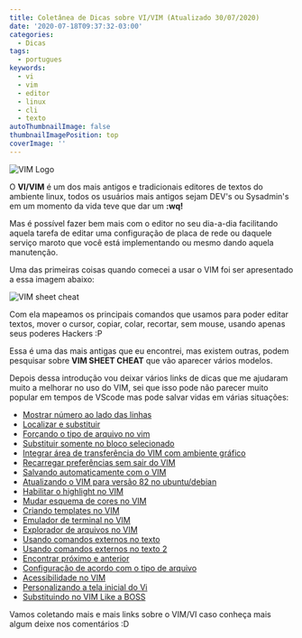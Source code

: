 ```yaml
---
title: Coletânea de Dicas sobre VI/VIM (Atualizado 30/07/2020)
date: '2020-07-18T09:37:32-03:00'
categories:
  - Dicas
tags:
  - portugues
keywords:
  - vi
  - vim
  - editor
  - linux
  - cli
  - texto
autoThumbnailImage: false
thumbnailImagePosition: top
coverImage: ''
---
```

![VIM Logo](/images/uploads/vimlogo.svg.png)

O **VI/VIM** é um dos mais antigos e tradicionais editores de textos do ambiente linux, todos os usuários mais antigos sejam DEV's ou Sysadmin's em um momento da vida teve que dar um **:wq!**

Mas é possível fazer bem mais com o editor no seu dia-a-dia facilitando aquela tarefa de editar uma configuração de placa de rede ou daquele serviço maroto que você está implementando ou mesmo dando aquela manutenção.

Uma das primeiras coisas quando comecei a usar o VIM foi ser apresentado a essa imagem abaixo:

![VIM sheet cheat](/images/uploads/vi-vim-cheat-sheet.gif)

Com ela mapeamos os principais comandos que usamos para poder editar textos, mover o cursor, copiar, colar, recortar, sem mouse, usando apenas seus poderes Hackers :P

Essa é uma das mais antigas que eu encontrei, mas existem outras, podem pesquisar sobre **VIM SHEET CHEAT** que vão aparecer vários modelos.

Depois dessa introdução vou deixar vários links de dicas que me ajudaram muito a melhorar no uso do VIM, sei que isso pode não parecer muito popular em tempos de VScode mas pode salvar vidas em várias situações:

* [Mostrar número ao lado das linhas ](https://www.cyberciti.biz/faq/vim-show-line-numbers-by-default-on-linux/)
* [Localizar e substituir](https://www.cyberciti.biz/faq/vim-text-editor-find-and-replace-all-text/)
* [Forçando o tipo de arquivo no vim](https://www.vivaolinux.com.br/dica/Como-forcar-o-tipo-de-arquivo-no-Vim)
* [Substituir somente no bloco selecionado](https://www.vivaolinux.com.br/dica/Vim-substituindo-somente-no-bloco-selecionado)
* [Integrar área de transferência do VIM com ambiente gráfico](https://www.vivaolinux.com.br/dica/Integrar-area-de-Transferencia-do-Vim-com-Ambiente-Grafico)
* [Recarregar preferências sem sair do VIM](https://www.vivaolinux.com.br/dica/Recarregar-o-vimrc-sem-sair-do-Vim)
* [Salvando automaticamente com o VIM](https://www.vivaolinux.com.br/dica/Salvar-automaticamente-no-Vim)
* [Atualizando o VIM para versão 82 no ubuntu/debian](https://www.vivaolinux.com.br/dica/Atualizando-Instalando-o-VIM-82-UbuntuDebianMint-e-Derivados)
* [Habilitar o highlight no VIM](https://www.vivaolinux.com.br/dica/Habilitar-highlight-na-busca-do-Vim)
* [Mudar esquema de cores no VIM](https://www.vivaolinux.com.br/dica/Mudando-o-tema-do-Vim-esquema-de-cores)
* [Criando templates no VIM](https://www.vivaolinux.com.br/dica/Criando-Templates-no-VIM)
* [Emulador de terminal no VIM](https://www.vivaolinux.com.br/dica/Emulador-de-terminal-no-Vim)
* [Explorador de arquivos no VIM](https://www.vivaolinux.com.br/dica/netrw-o-explorador-de-arquivos-nativo-do-Vim)
* [Usando comandos externos no texto](https://pt.wikibooks.org/wiki/Vim/Usando_comandos_externos)
* [Usando comandos externos no texto 2](https://www.dicas-l.com.br/arquivo/usando_comandos_externos_no_vim__2_.php)
* [Encontrar próximo e anterior](https://www.vivaolinux.com.br/dica/Navegacao-facil-no-Vim-encontrar-proximo-e-anterior)
* [Configuração de acordo com o tipo de arquivo](https://www.vivaolinux.com.br/dica/Vim-configuracao-de-acordo-com-o-tipo-de-arquivo)
* [Acessibilidade no VIM](https://www.vivaolinux.com.br/dica/Acessibilidade-no-VIM)
* [Personalizando a tela inicial do Vi](https://www.vivaolinux.com.br/dica/Turbinando-a-tela-inicial-do-Vim)[ ](https://www.vivaolinux.com.br/dica/Turbinando-a-tela-inicial-do-Vim)
* [Substituindo no VIM Like a BOSS](https://www.vivaolinux.com.br/dica/Vim-implemente-um-substituir-tudo-no-modo-BOSS)


Vamos coletando mais e mais links sobre o VIM/VI caso conheça mais algum deixe nos comentários :D
